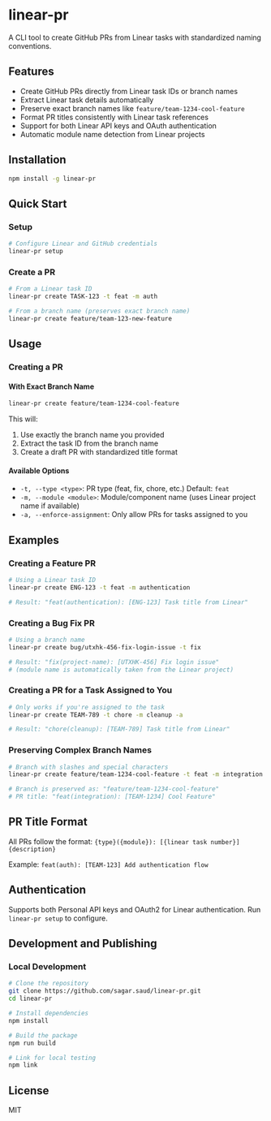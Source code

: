 # linear-pr

A CLI tool to create GitHub PRs from Linear tasks with standardized naming conventions.

## Features

- Create GitHub PRs directly from Linear task IDs or branch names
- Extract Linear task details automatically
- Preserve exact branch names like `feature/team-1234-cool-feature`
- Format PR titles consistently with Linear task references
- Support for both Linear API keys and OAuth authentication
- Automatic module name detection from Linear projects

## Installation

```bash
npm install -g linear-pr
```

## Quick Start

### Setup

```bash
# Configure Linear and GitHub credentials
linear-pr setup
```

### Create a PR

```bash
# From a Linear task ID
linear-pr create TASK-123 -t feat -m auth

# From a branch name (preserves exact branch name)
linear-pr create feature/team-123-new-feature
```

## Usage

### Creating a PR

#### With Exact Branch Name

```bash
linear-pr create feature/team-1234-cool-feature
```

This will:
1. Use exactly the branch name you provided 
2. Extract the task ID from the branch name
3. Create a draft PR with standardized title format

#### Available Options

- `-t, --type <type>`: PR type (feat, fix, chore, etc.) Default: `feat`
- `-m, --module <module>`: Module/component name (uses Linear project name if available)
- `-a, --enforce-assignment`: Only allow PRs for tasks assigned to you

## Examples

### Creating a Feature PR

```bash
# Using a Linear task ID
linear-pr create ENG-123 -t feat -m authentication

# Result: "feat(authentication): [ENG-123] Task title from Linear"
```

### Creating a Bug Fix PR

```bash
# Using a branch name
linear-pr create bug/utxhk-456-fix-login-issue -t fix

# Result: "fix(project-name): [UTXHK-456] Fix login issue"
# (module name is automatically taken from the Linear project)
```

### Creating a PR for a Task Assigned to You

```bash
# Only works if you're assigned to the task
linear-pr create TEAM-789 -t chore -m cleanup -a

# Result: "chore(cleanup): [TEAM-789] Task title from Linear"
```

### Preserving Complex Branch Names

```bash
# Branch with slashes and special characters
linear-pr create feature/team-1234-cool-feature -t feat -m integration

# Branch is preserved as: "feature/team-1234-cool-feature"
# PR title: "feat(integration): [TEAM-1234] Cool Feature"
```

## PR Title Format

All PRs follow the format: `{type}({module}): [{linear task number}] {description}`

Example: `feat(auth): [TEAM-123] Add authentication flow`

## Authentication

Supports both Personal API keys and OAuth2 for Linear authentication. Run `linear-pr setup` to configure.

## Development and Publishing

### Local Development

```bash
# Clone the repository
git clone https://github.com/sagar.saud/linear-pr.git
cd linear-pr

# Install dependencies
npm install

# Build the package
npm run build

# Link for local testing
npm link
```

## License

MIT 